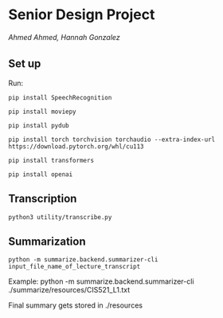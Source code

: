 # Senior Design Project

###### Ahmed Ahmed, Hannah Gonzalez

## Set up

Run: 
```
pip install SpeechRecognition 
```
```
pip install moviepy 
```
```
pip install pydub 
```
```
pip install torch torchvision torchaudio --extra-index-url https://download.pytorch.org/whl/cu113
```
```
pip install transformers
```
```
pip install openai
```

## Transcription
```
python3 utility/transcribe.py 
```

## Summarization
```
python -m summarize.backend.summarizer-cli input_file_name_of_lecture_transcript
```
Example: python -m summarize.backend.summarizer-cli ./summarize/resources/CIS521_L1.txt

Final summary gets stored in ./resources
